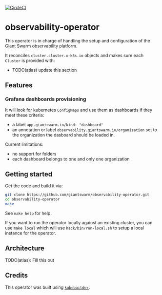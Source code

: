 [![CircleCI](https://dl.circleci.com/status-badge/img/gh/giantswarm/observability-operator/tree/main.svg?style=svg)](https://dl.circleci.com/status-badge/redirect/gh/giantswarm/observability-operator/tree/main)

# observability-operator

This operator is in charge of handling the setup and configuration of the Giant Swarm observability platform.

It reconciles `cluster.cluster.x-k8s.io` objects and makes sure each `Cluster` is provided with:
- TODO(atlas) update this section

## Features

### Grafana dashboards provisioning

It will look for kubernetes `ConfigMaps` and use them as dashboards if they meet these criteria:
- a label `app.giantswarm.io/kind: "dashboard"`
- an annotation or label `observability.giantswarm.io/organization` set to the organization the dasboard should be loaded in.

Current limitations:
- no support for folders
- each dashboard belongs to one and only one organization

## Getting started

Get the code and build it via:

```bash
git clone https://github.com/giantswarm/observability-operator.git
cd observability-operator
make
```

See `make help` for help.

If you want to run the operator locally against an existing cluster, you can use `make local` which will use `hack/bin/run-local.sh` to setup a local instance for the operator.

## Architecture

TODO(atlas): Fill this out

## Credits

This operator was built using [`kubebuilder`](https://book.kubebuilder.io/quick-start.html).
